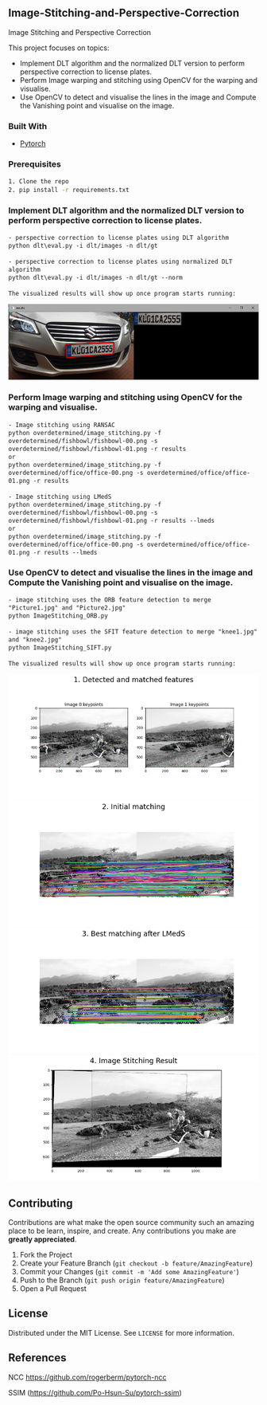 <!-- PROJECT LOGO
<br />
<p align="center">
  <a href="https://github.com/othneildrew/Best-README-Template">
    <img src="images/logo.png" alt="Logo" width="80" height="80">
  </a>

  <h3 align="center">Best-README-Template</h3>

  <p align="center">
    An awesome README template to jumpstart your projects!
    <br />
    <a href="https://github.com/othneildrew/Best-README-Template"><strong>Explore the docs »</strong></a>
    <br />
    <br />
    <a href="https://github.com/othneildrew/Best-README-Template">View Demo</a>
    ·
    <a href="https://github.com/othneildrew/Best-README-Template/issues">Report Bug</a>
    ·
    <a href="https://github.com/othneildrew/Best-README-Template/issues">Request Feature</a>
  </p>
</p>
-->


<!-- TABLE OF CONTENTS 
## Table of Contents

* [About the Project](#about-the-project)
  * [Built With](#built-with)
* [Getting Started](#getting-started)
  * [Prerequisites](#prerequisites)
  * [Installation](#installation)
* [Usage](#usage)
* [Roadmap](#roadmap)
* [Contributing](#contributing)
* [License](#license)
* [Contact](#contact)
* [Acknowledgements](#acknowledgements)
-->


<!-- ABOUT THE PROJECT -->
## Image-Stitching-and-Perspective-Correction
Image Stitching and Perspective Correction

This project focuses on topics:
* Implement DLT algorithm and the normalized DLT version to perform perspective correction to license plates.
* Perform Image warping and stitching using OpenCV for the warping and visualise.
* Use OpenCV to detect and visualise the lines in the image and Compute the Vanishing point and visualise on the image.

### Built With
* [Pytorch](https://github.com/pytorch)

### Prerequisites
```sh
1. Clone the repo
2. pip install -r requirements.txt
```

### Implement DLT algorithm and the normalized DLT version to perform perspective correction to license plates.

```
- perspective correction to license plates using DLT algorithm
python dlt\eval.py -i dlt/images -n dlt/gt

- perspective correction to license plates using normalized DLT algorithm
python dlt\eval.py -i dlt/images -n dlt/gt --norm

The visualized results will show up once program starts running:
```
![1](https://github.com/kuangzijian/Image-Stitching-and-Perspective-Correction/blob/main/results/dlt.png)

### Perform Image warping and stitching using OpenCV for the warping and visualise.

```
- Image stitching using RANSAC
python overdetermined/image_stitching.py -f overdetermined/fishbowl/fishbowl-00.png -s overdetermined/fishbowl/fishbowl-01.png -r results
or
python overdetermined/image_stitching.py -f overdetermined/office/office-00.png -s overdetermined/office/office-01.png -r results

- Image stitching using LMedS
python overdetermined/image_stitching.py -f overdetermined/fishbowl/fishbowl-00.png -s overdetermined/fishbowl/fishbowl-01.png -r results --lmeds
or
python overdetermined/image_stitching.py -f overdetermined/office/office-00.png -s overdetermined/office/office-01.png -r results --lmeds
```

### Use OpenCV to detect and visualise the lines in the image and Compute the Vanishing point and visualise on the image.

```
- image stitching uses the ORB feature detection to merge "Picture1.jpg" and "Picture2.jpg"
python ImageStitching_ORB.py

- image stitching uses the SFIT feature detection to merge "knee1.jpg" and "knee2.jpg"
python ImageStitching_SIFT.py

The visualized results will show up once program starts running:
```
![1](https://github.com/kuangzijian/Image-Stitching-and-Perspective-Correction/blob/main/results/keypoints.png)
![2](https://github.com/kuangzijian/Image-Stitching-and-Perspective-Correction/blob/main/results/initial_matching.png)
![3](https://github.com/kuangzijian/Image-Stitching-and-Perspective-Correction/blob/main/results/ransac_matching.png)
![4](https://github.com/kuangzijian/Image-Stitching-and-Perspective-Correction/blob/main/results/stitching_result.png)

## Contributing

Contributions are what make the open source community such an amazing place to be learn, inspire, and create. Any contributions you make are **greatly appreciated**.

1. Fork the Project
2. Create your Feature Branch (`git checkout -b feature/AmazingFeature`)
3. Commit your Changes (`git commit -m 'Add some AmazingFeature'`)
4. Push to the Branch (`git push origin feature/AmazingFeature`)
5. Open a Pull Request



<!-- LICENSE -->
## License

Distributed under the MIT License. See `LICENSE` for more information.

## References
NCC https://github.com/rogerberm/pytorch-ncc

SSIM (https://github.com/Po-Hsun-Su/pytorch-ssim)

